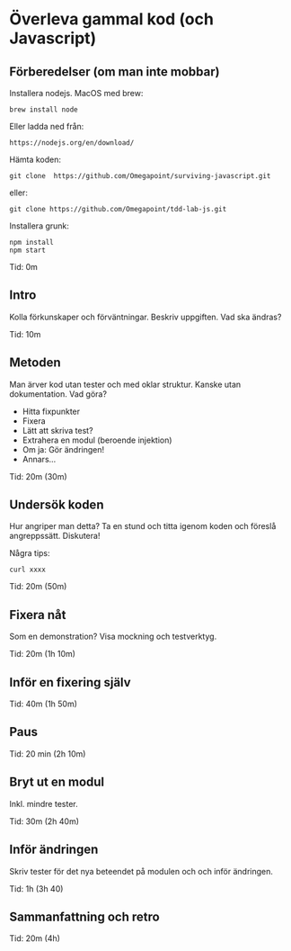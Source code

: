# Överleva gammal kod (och Javascript)

## Förberedelser (om man inte mobbar)

Installera nodejs. MacOS med brew:

    brew install node

Eller ladda ned från:

    https://nodejs.org/en/download/

Hämta koden:

    git clone  https://github.com/Omegapoint/surviving-javascript.git

eller:

    git clone https://github.com/Omegapoint/tdd-lab-js.git

Installera grunk:

    npm install
    npm start

Tid: 0m

## Intro

Kolla förkunskaper och förväntningar.
Beskriv uppgiften. Vad ska ändras?

Tid: 10m

## Metoden

Man ärver kod utan tester och med oklar struktur. Kanske utan dokumentation. Vad göra?

- Hitta fixpunkter
- Fixera
- Lätt att skriva test?
- Extrahera en modul (beroende injektion)
- Om ja: Gör ändringen!
- Annars...

Tid: 20m (30m)

## Undersök koden

Hur angriper man detta? Ta en stund och titta igenom koden och föreslå
angreppssätt. Diskutera!

Några tips:

    curl xxxx

Tid: 20m (50m)

## Fixera nåt

Som en demonstration?
Visa mockning och testverktyg.

Tid: 20m (1h 10m)

## Inför en fixering själv

Tid: 40m (1h 50m)

## Paus

Tid: 20 min (2h 10m)

## Bryt ut en modul

Inkl. mindre tester.

Tid: 30m (2h 40m)

## Inför ändringen

Skriv tester för det nya beteendet på modulen och och inför ändringen.

Tid: 1h (3h 40)

## Sammanfattning och retro

Tid: 20m (4h)








